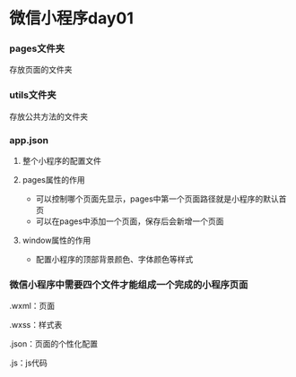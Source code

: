 # 微信小程序day01

### pages文件夹

存放页面的文件夹

### utils文件夹

存放公共方法的文件夹

### app.json

1. 整个小程序的配置文件

2. pages属性的作用
   - 可以控制哪个页面先显示，pages中第一个页面路径就是小程序的默认首页
   - 可以在pages中添加一个页面，保存后会新增一个页面

3. window属性的作用
   - 配置小程序的顶部背景颜色、字体颜色等样式

### 微信小程序中需要四个文件才能组成一个完成的小程序页面

.wxml：页面

.wxss：样式表

.json：页面的个性化配置

.js：js代码
